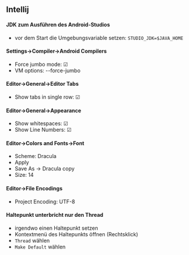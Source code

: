 ## Intellij

#### JDK zum Ausführen des Android-Studios
- vor dem Start die Umgebungsvariable setzen: `STUDIO_JDK=$JAVA_HOME`

#### Settings->Compiler->Android Compilers
- Force jumbo mode: &#x2611;
- VM options: --force-jumbo

#### Editor->General->Editor Tabs
- Show tabs in single row: &#x2611;

#### Editor->General->Appearance
- Show whitespaces: &#x2611;
- Show Line Numbers: &#x2611;

#### Editor->Colors and Fonts->Font
- Scheme: Dracula
- Apply
- Save As -> Dracula copy
- Size: 14

#### Editor->File Encodings
- Project Encoding: UTF-8

#### Haltepunkt unterbricht nur den Thread
- irgendwo einen Haltepunkt setzen
- Kontextmenü des Haltepunkts öffnen (Rechtsklick)
- `Thread` wählen
- `Make Default` wählen
